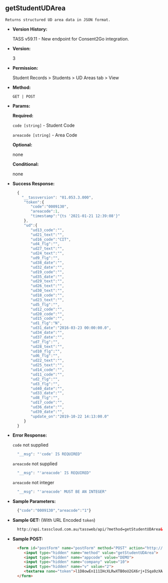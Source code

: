 **getStudentUDArea**
----
	Returns structured UD area data in JSON format.
  
* **Version History:**

  TASS v59.11 - New endpoint for Consent2Go integration.

* **Version:**

  3

* **Permission:**

  Student Records > Students > UD Areas tab > View

* **Method:**

  `GET | POST`
  
*  **Params:**

   **Required:**

   `code [string]` - Student Code

   `areacode [string]` - Area Code
   
   **Optional:**

   none
 
   **Conditional:**
 
   none

* **Success Response:**

    ```javascript
      { 
        "__tassversion": "01.053.3.000",
         "token":{ 
            "code":"0009130",
            "areacode":1,
            "timestamp":"{ts '2021-01-21 12:39:08'}"
         },
         "ud":{ 
            "ud13_code":"",
            "ud21_text":"",
            "ud16_code":"CIT",
            "ud4_flg":"",
            "ud27_text":"",
            "ud24_text":"",
            "ud9_flg":"",
            "ud38_date":"",
            "ud32_date":"",
            "ud19_code":"",
            "ud35_date":"",
            "ud29_text":"",
            "ud26_text":"",
            "ud30_text":"",
            "ud18_code":"",
            "ud23_text":"",
            "ud5_flg":"",
            "ud12_code":"",
            "ud20_code":"",
            "ud15_code":"",
            "ud1_flg":"N",
            "ud31_date":"2016-03-23 00:00:00.0",
            "ud34_date":"",
            "ud37_date":"",
            "ud7_flg":"",
            "ud28_text":"",
            "ud10_flg":"",
            "ud6_flg":"",
            "ud22_text":"",
            "ud25_text":"",
            "ud14_code":"",
            "ud11_code":"",
            "ud2_flg":"",
            "ud3_flg":"",
            "ud40_date":"",
            "ud33_date":"",
            "ud8_flg":"",
            "ud17_code":"",
            "ud36_date":"",
            "ud39_date":"",
            "update_on":"2019-10-22 14:13:00.0"
         }
      }
    ```
 
* **Error Response:**

    `code` not supplied
    ```javascript
      "__msg": "'code' IS REQUIRED"
    ```

    `areacode` not supplied
    ```javascript
      "__msg": "'areacode' IS REQUIRED"
    ```

    `areacode` not integer
    ```javascript
      "__msg": "'areacode' MUST BE AN INTEGER"
    ```
    
* **Sample Parameters:**

  ```javascript
    {"code":"0009130","areacode":"1"}
  ```

* **Sample GET:** (With URL Encoded `token`)

  ```HTML
    http://api.tasscloud.com.au/tassweb/api/?method=getStudentUDArea&appcode=DEMO&company=10&v=2&token=l1D8owEn111IHcXLRwXTB0oU2GX6rj%2BISqa9zXA8We3J3mwgjW5pdUvFK3%2FIZ4mJ4bMyfKTmEoup%2B3tTE9GeLQ%3D%3D
  ```
  
* **Sample POST:**

  ```HTML
    <form id="postForm" name="postForm" method="POST" action="http://api.tasscloud.com.au/tassweb/api/">
       <input type="hidden" name="method" value="getStudentUDArea">
       <input type="hidden" name="appcode" value="DEMO">
       <input type="hidden" name="company" value="10">
       <input type="hidden" name="v" value="2">
       <textarea name="token">l1D8owEn111IHcXLRwXTB0oU2GX6rj+ISqa9zXA8We3J3mwgjW5pdUvFK3/IZ4mJ4bMyfKTmEoup+3tTE9GeLQ==</textarea>
    </form>
  ```
